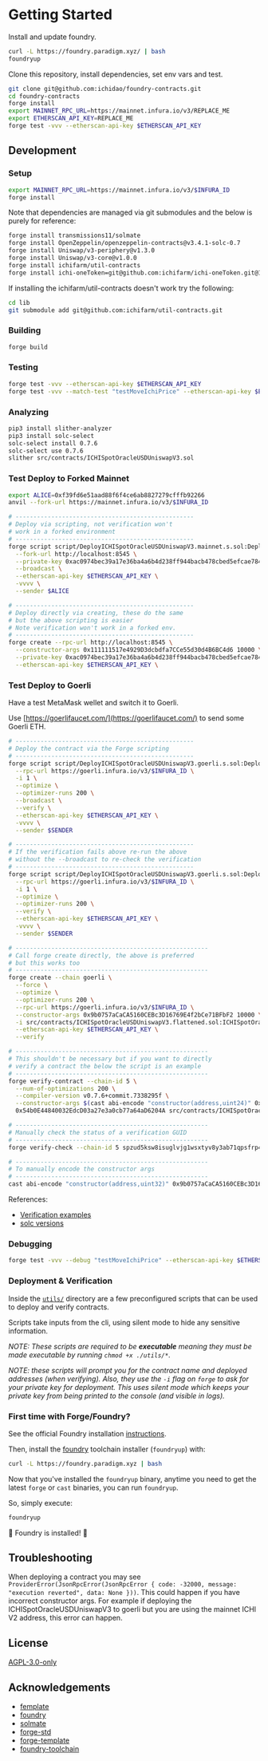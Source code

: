 # Getting Started

Install and update foundry.

```bash
curl -L https://foundry.paradigm.xyz/ | bash
foundryup
```

Clone this repository, install dependencies, set env vars and test.

```bash
git clone git@github.com:ichidao/foundry-contracts.git
cd foundry-contracts
forge install
export MAINNET_RPC_URL=https://mainnet.infura.io/v3/REPLACE_ME
export ETHERSCAN_API_KEY=REPLACE_ME
forge test -vvv --etherscan-api-key $ETHERSCAN_API_KEY
```

## Development

### Setup

```bash
export MAINNET_RPC_URL=https://mainnet.infura.io/v3/$INFURA_ID
forge install
```

Note that dependencies are managed via git submodules and the below is purely for reference:

```bash
forge install transmissions11/solmate
forge install OpenZeppelin/openzeppelin-contracts@v3.4.1-solc-0.7
forge install Uniswap/v3-periphery@v1.3.0
forge install Uniswap/v3-core@v1.0.0
forge install ichifarm/util-contracts
forge install ichi-oneToken=git@github.com:ichifarm/ichi-oneToken.git@1.0.0
```

If installing the ichifarm/util-contracts doesn't work try the following:

```bash
cd lib
git submodule add git@github.com:ichifarm/util-contracts.git
```

### Building

```bash
forge build
```

### Testing

```bash
forge test -vvv --etherscan-api-key $ETHERSCAN_API_KEY
forge test -vvv --match-test "testMoveIchiPrice" --etherscan-api-key $ETHERSCAN_API_KEY
```

### Analyzing

```bash
pip3 install slither-analyzer
pip3 install solc-select
solc-select install 0.7.6
solc-select use 0.7.6
slither src/contracts/ICHISpotOracleUSDUniswapV3.sol
```

### Test Deploy to Forked Mainnet

```bash
export ALICE=0xf39fd6e51aad88f6f4ce6ab8827279cfffb92266
anvil --fork-url https://mainnet.infura.io/v3/$INFURA_ID

# --------------------------------------------------
# Deploy via scripting, not verification won't
# work in a forked environment
# --------------------------------------------------
forge script script/DeployICHISpotOracleUSDUniswapV3.mainnet.s.sol:DeployICHISpotOracleUSDUniswapV3 \
  --fork-url http://localhost:8545 \
  --private-key 0xac0974bec39a17e36ba4a6b4d238ff944bacb478cbed5efcae784d7bf4f2ff80 \
  --broadcast \
  --etherscan-api-key $ETHERSCAN_API_KEY \
  -vvvv \
  --sender $ALICE

# --------------------------------------------------
# Deploy directly via creating, these do the same
# but the above scripting is easier
# Note verification won't work in a forked env.
# --------------------------------------------------
forge create --rpc-url http://localhost:8545 \
  --constructor-args 0x111111517e4929D3dcbdfa7CCe55d30d4B6BC4d6 10000 \
  --private-key 0xac0974bec39a17e36ba4a6b4d238ff944bacb478cbed5efcae784d7bf4f2ff80 src/contracts/ICHISpotOracleUSDUniswapV3.sol:ICHISpotOracleUSDUniswapV3 \
  --etherscan-api-key $ETHERSCAN_API_KEY \
```

### Test Deploy to Goerli

Have a test MetaMask wellet and switch it to Goerli.

Use [https://goerlifaucet.com/](https://goerlifaucet.com/) to send some Goerli ETH.

```bash
# --------------------------------------------------
# Deploy the contract via the Forge scripting
# --------------------------------------------------
forge script script/DeployICHISpotOracleUSDUniswapV3.goerli.s.sol:DeployICHISpotOracleUSDUniswapV3 \
  --rpc-url https://goerli.infura.io/v3/$INFURA_ID \
  -i 1 \
  --optimize \
  --optimizer-runs 200 \
  --broadcast \
  --verify \
  --etherscan-api-key $ETHERSCAN_API_KEY \
  -vvvv \
  --sender $SENDER

# --------------------------------------------------
# If the verification fails above re-run the above
# without the --broadcast to re-check the verification
# --------------------------------------------------
forge script script/DeployICHISpotOracleUSDUniswapV3.goerli.s.sol:DeployICHISpotOracleUSDUniswapV3 \
  --rpc-url https://goerli.infura.io/v3/$INFURA_ID \
  -i 1 \
  --optimize \
  --optimizer-runs 200 \
  --verify \
  --etherscan-api-key $ETHERSCAN_API_KEY \
  -vvvv \
  --sender $SENDER

# ------------------------------------------------------
# Call forge create directly, the above is preferred
# but this works too
# ------------------------------------------------------
forge create --chain goerli \
  --force \
  --optimize \
  --optimizer-runs 200 \
  --rpc-url https://goerli.infura.io/v3/$INFURA_ID \
  --constructor-args 0x9b0757aCaCA5160CEBc3D16769E4f2bCe71BFbF2 10000 \
  -i src/contracts/ICHISpotOracleUSDUniswapV3.flattened.sol:ICHISpotOracleUSDUniswapV3 \
  --etherscan-api-key $ETHERSCAN_API_KEY \
  --verify

# ------------------------------------------------------
# This shouldn't be necessary but if you want to directly
# verify a contract the below the script is an example
# ------------------------------------------------------
forge verify-contract --chain-id 5 \
  --num-of-optimizations 200 \
  --compiler-version v0.7.6+commit.7338295f \
  --constructor-args $(cast abi-encode "constructor(address,uint24)" 0x9b0757aCaCA5160CEBc3D16769E4f2bCe71BFbF2 10000) \
  0x54b0E44840032EdcD03a27e3a0cb77a64aD6204A src/contracts/ICHISpotOracleUSDUniswapV3.sol:ICHISpotOracleUSDUniswapV3 $ETHERSCAN_API_KEY

# ------------------------------------------------------
# Manually check the status of a verification GUID
# ------------------------------------------------------
forge verify-check --chain-id 5 spzud5ksw8isuglvjg1wsxtyv8y3ab71qpsfrp42rbhdqyh65c $ETHERSCAN_API_KEY

# ------------------------------------------------------
# To manually encode the constructor args
# ------------------------------------------------------
cast abi-encode "constructor(address,uint32)" 0x9b0757aCaCA5160CEBc3D16769E4f2bCe71BFbF2 10000
```

References:

- [Verification examples](https://github.com/foundry-rs/foundry/issues/852)
- [solc versions](https://etherscan.io/solcversions)

### Debugging

```bash
forge test -vvv --debug "testMoveIchiPrice" --etherscan-api-key $ETHERSCAN_API_KEY
```

### Deployment & Verification

Inside the [`utils/`](./utils/) directory are a few preconfigured scripts that can be used to deploy and verify contracts.

Scripts take inputs from the cli, using silent mode to hide any sensitive information.

_NOTE: These scripts are required to be **executable** meaning they must be made executable by running `chmod +x ./utils/*`._

_NOTE: these scripts will prompt you for the contract name and deployed addresses (when verifying). Also, they use the `-i` flag on `forge` to ask for your private key for deployment. This uses silent mode which keeps your private key from being printed to the console (and visible in logs)._

### First time with Forge/Foundry?

See the official Foundry installation [instructions](https://github.com/foundry-rs/foundry/blob/master/README.md#installation).

Then, install the [foundry](https://github.com/foundry-rs/foundry) toolchain installer (`foundryup`) with:

```bash
curl -L https://foundry.paradigm.xyz | bash
```

Now that you've installed the `foundryup` binary,
anytime you need to get the latest `forge` or `cast` binaries,
you can run `foundryup`.

So, simply execute:

```bash
foundryup
```

🎉 Foundry is installed! 🎉

## Troubleshooting

When deploying a contract you may see `ProviderError(JsonRpcError(JsonRpcError { code: -32000, message: "execution reverted", data: None }))`.   This could happen if you have incorrect constructor args.  For example if deploying the ICHISpotOracleUSDUniswapV3 to goerli but you are using the mainnet ICHI V2 address, this error can happen.

## License

[AGPL-3.0-only](https://github.com/abigger87/foundry-contracts/blob/master/LICENSE)

## Acknowledgements

- [femplate](https://github.com/abigger87/femplate)
- [foundry](https://github.com/foundry-rs/foundry)
- [solmate](https://github.com/Rari-Capital/solmate)
- [forge-std](https://github.com/brockelmore/forge-std)
- [forge-template](https://github.com/foundry-rs/forge-template)
- [foundry-toolchain](https://github.com/foundry-rs/foundry-toolchain)

